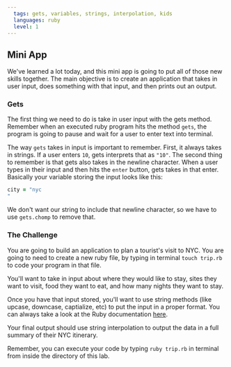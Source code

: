 ```yaml
---
  tags: gets, variables, strings, interpolation, kids
  languages: ruby
  level: 1
---
```


## Mini App

We've learned a lot today, and this mini app is going to put all of those new skills together. The main objective is to create an application that takes in user input, does something with that input, and then prints out an output.

### Gets
The first thing we need to do is take in user input with the gets method. Remember when an executed ruby program hits the method `gets`, the program is going to pause and wait for a user to enter text into terminal.

The way `gets` takes in input is important to remember. First, it always takes in strings. If a user enters `10`, gets interprets that as `"10"`. The second thing to remember is that gets also takes in the newline character. When a user types in their input and then hits the `enter` button, gets takes in that enter. Basically your variable storing the input looks like this:

```RUBY
city = "nyc
"
```

We don't want our string to include that newline character, so we have to use `gets.chomp` to remove that.

### The Challenge
 You are going to build an application to plan a tourist's visit to NYC. You are going to need to create a new ruby file, by typing in terminal `touch trip.rb` to code your program in that file.

You'll want to take in input about where they would like to stay, sites they want to visit, food they want to eat, and how many nights they want to stay.

Once you have that input stored, you'll want to use string methods (like upcase, downcase, captialize, etc) to put the input in a proper format. You can always take a look at the Ruby documentation [here](http://www.ruby-doc.org/core-2.1.2/String.html). 

Your final output should use string interpolation to output the data in a full summary of their NYC itinerary. 

Remember, you can execute your code by typing `ruby trip.rb` in terminal from inside the directory of this lab.
